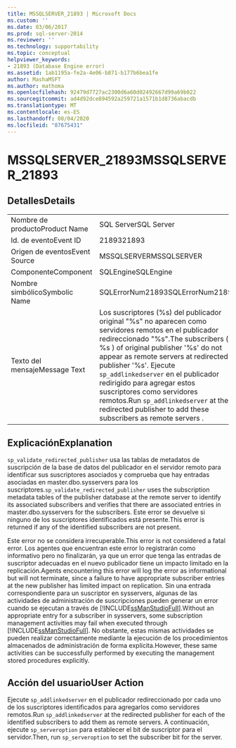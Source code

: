 ```yaml
---
title: MSSQLSERVER_21893 | Microsoft Docs
ms.custom: ''
ms.date: 03/06/2017
ms.prod: sql-server-2014
ms.reviewer: ''
ms.technology: supportability
ms.topic: conceptual
helpviewer_keywords:
- 21893 (Database Engine error)
ms.assetid: 1ab1195a-fe2a-4e06-b871-b177b6bea1fe
author: MashaMSFT
ms.author: mathoma
ms.openlocfilehash: 92479d7727ac2300d6a60d02492667d99a69b022
ms.sourcegitcommit: ad4d92dce894592a259721a1571b1d8736abacdb
ms.translationtype: MT
ms.contentlocale: es-ES
ms.lasthandoff: 08/04/2020
ms.locfileid: "87675431"
---
```

# <a name="mssqlserver_21893"></a><span data-ttu-id="6567e-102">MSSQLSERVER_21893</span><span class="sxs-lookup"><span data-stu-id="6567e-102">MSSQLSERVER_21893</span></span>
    
## <a name="details"></a><span data-ttu-id="6567e-103">Detalles</span><span class="sxs-lookup"><span data-stu-id="6567e-103">Details</span></span>  
  
|||  
|-|-|  
|<span data-ttu-id="6567e-104">Nombre de producto</span><span class="sxs-lookup"><span data-stu-id="6567e-104">Product Name</span></span>|<span data-ttu-id="6567e-105">SQL Server</span><span class="sxs-lookup"><span data-stu-id="6567e-105">SQL Server</span></span>|  
|<span data-ttu-id="6567e-106">Id. de evento</span><span class="sxs-lookup"><span data-stu-id="6567e-106">Event ID</span></span>|<span data-ttu-id="6567e-107">21893</span><span class="sxs-lookup"><span data-stu-id="6567e-107">21893</span></span>|  
|<span data-ttu-id="6567e-108">Origen de eventos</span><span class="sxs-lookup"><span data-stu-id="6567e-108">Event Source</span></span>|<span data-ttu-id="6567e-109">MSSQLSERVER</span><span class="sxs-lookup"><span data-stu-id="6567e-109">MSSQLSERVER</span></span>|  
|<span data-ttu-id="6567e-110">Componente</span><span class="sxs-lookup"><span data-stu-id="6567e-110">Component</span></span>|<span data-ttu-id="6567e-111">SQLEngine</span><span class="sxs-lookup"><span data-stu-id="6567e-111">SQLEngine</span></span>|  
|<span data-ttu-id="6567e-112">Nombre simbólico</span><span class="sxs-lookup"><span data-stu-id="6567e-112">Symbolic Name</span></span>|<span data-ttu-id="6567e-113">SQLErrorNum21893</span><span class="sxs-lookup"><span data-stu-id="6567e-113">SQLErrorNum21893</span></span>|  
|<span data-ttu-id="6567e-114">Texto del mensaje</span><span class="sxs-lookup"><span data-stu-id="6567e-114">Message Text</span></span>|<span data-ttu-id="6567e-115">Los suscriptores (%s) del publicador original "%s" no aparecen como servidores remotos en el publicador redireccionado "%s".</span><span class="sxs-lookup"><span data-stu-id="6567e-115">The subscribers ( %s ) of original publisher '%s' do not appear as remote servers at redirected publisher '%s'.</span></span> <span data-ttu-id="6567e-116">Ejecute `sp_addlinkedserver` en el publicador redirigido para agregar estos suscriptores como servidores remotos.</span><span class="sxs-lookup"><span data-stu-id="6567e-116">Run `sp_addlinkedserver` at the redirected publisher to add these subscribers as remote servers .</span></span>|  
  
## <a name="explanation"></a><span data-ttu-id="6567e-117">Explicación</span><span class="sxs-lookup"><span data-stu-id="6567e-117">Explanation</span></span>  
 <span data-ttu-id="6567e-118">`sp_validate_redirected_publisher` usa las tablas de metadatos de suscripción de la base de datos del publicador en el servidor remoto para identificar sus suscriptores asociados y comprueba que hay entradas asociadas en master.dbo.sysservers para los suscriptores.</span><span class="sxs-lookup"><span data-stu-id="6567e-118">`sp_validate_redirected_publisher` uses the subscription metadata tables of the publisher database at the remote server to identify its associated subscribers and verifies that there are associated entries in master.dbo.sysservers for the subscribers.</span></span> <span data-ttu-id="6567e-119">Este error se devuelve si ninguno de los suscriptores identificados está presente.</span><span class="sxs-lookup"><span data-stu-id="6567e-119">This error is returned if any of the identified subscribers are not present.</span></span>  
  
 <span data-ttu-id="6567e-120">Este error no se considera irrecuperable.</span><span class="sxs-lookup"><span data-stu-id="6567e-120">This error is not considered a fatal error.</span></span> <span data-ttu-id="6567e-121">Los agentes que encuentran este error lo registrarán como informativo pero no finalizarán, ya que un error que tenga las entradas de suscriptor adecuadas en el nuevo publicador tiene un impacto limitado en la replicación.</span><span class="sxs-lookup"><span data-stu-id="6567e-121">Agents encountering this error will log the error as informational but will not terminate, since a failure to have appropriate subscriber entries at the new publisher has limited impact on replication.</span></span> <span data-ttu-id="6567e-122">Sin una entrada correspondiente para un suscriptor en sysservers, algunas de las actividades de administración de suscripciones pueden generar un error cuando se ejecutan a través de [!INCLUDE[ssManStudioFull](../../includes/ssmanstudiofull-md.md)].</span><span class="sxs-lookup"><span data-stu-id="6567e-122">Without an appropriate entry for a subscriber in sysservers, some subscription management activities may fail when executed through [!INCLUDE[ssManStudioFull](../../includes/ssmanstudiofull-md.md)].</span></span> <span data-ttu-id="6567e-123">No obstante, estas mismas actividades se pueden realizar correctamente mediante la ejecución de los procedimientos almacenados de administración de forma explícita.</span><span class="sxs-lookup"><span data-stu-id="6567e-123">However, these same activities can be successfully performed by executing the management stored procedures explicitly.</span></span>  
  
## <a name="user-action"></a><span data-ttu-id="6567e-124">Acción del usuario</span><span class="sxs-lookup"><span data-stu-id="6567e-124">User Action</span></span>  
 <span data-ttu-id="6567e-125">Ejecute `sp_addlinkedserver` en el publicador redireccionado por cada uno de los suscriptores identificados para agregarlos como servidores remotos.</span><span class="sxs-lookup"><span data-stu-id="6567e-125">Run `sp_addlinkedserver` at the redirected publisher for each of the identified subscribers to add them as remote servers.</span></span> <span data-ttu-id="6567e-126">A continuación, ejecute `sp_serveroption` para establecer el bit de suscriptor para el servidor.</span><span class="sxs-lookup"><span data-stu-id="6567e-126">Then, run `sp_serveroption` to set the subscriber bit for the server.</span></span>  
  
  
